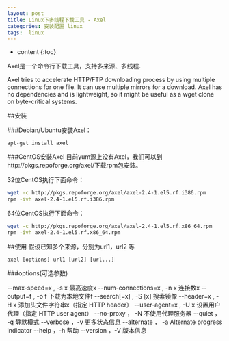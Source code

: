 ```yaml
---
layout: post
title: Linux下多线程下载工具 - Axel
categories: 安装配置 linux
tags:  linux
---
```


* content
{:toc}

Axel是一个命令行下载工具，支持多来源、多线程.

Axel tries to accelerate HTTP/FTP downloading process by using multiple connections for one file. 
It can use multiple mirrors for a download. Axel has no dependencies and is lightweight, so it might be useful as a wget clone on byte-critical systems.





##安装

###Debian/Ubuntu安装Axel：
>
`apt-get install axel`

###CentOS安装Axel
目前yum源上没有Axel，我们可以到http://pkgs.repoforge.org/axel/下载rpm包安装。

32位CentOS执行下面命令：

```bash
wget -c http://pkgs.repoforge.org/axel/axel-2.4-1.el5.rf.i386.rpm
rpm -ivh axel-2.4-1.el5.rf.i386.rpm
```

64位CentOS执行下面命令：

```bash
wget -c http://pkgs.repoforge.org/axel/axel-2.4-1.el5.rf.x86_64.rpm
rpm -ivh axel-2.4-1.el5.rf.x86_64.rpm
```

##使用
假设已知多个来源，分别为url1，url2 等

> 
`axel [options] url1 [url2] [url...]`

###options(可选参数)
>
--max-speed=x , -s x         最高速度x
--num-connections=x , -n x   连接数x
--output=f , -o f            下载为本地文件f
--search[=x] , -S [x]        搜索镜像
--header=x , -H x            添加头文件字符串x（指定 HTTP header）
--user-agent=x , -U x        设置用户代理（指定 HTTP user agent）
--no-proxy ， -N             不使用代理服务器
--quiet ， -q                静默模式
--verbose ，-v               更多状态信息
--alternate ， -a            Alternate progress indicator
--help ，-h                  帮助
--version ，-V               版本信息

